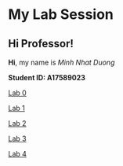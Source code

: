 # My Lab Session

## Hi Professor!

**Hi**, my name is *Minh Nhat Duong*

**Student ID: A17589023**

[Lab 0](https://m7duong.github.io/LabReport/week0/index.html)

[Lab 1](https://m7duong.github.io/LabReport/week1/lab_report1.html)

[Lab 2](https://m7duong.github.io/LabReport/week3/lab_report2.html)

[Lab 3](https://m7duong.github.io/LabReport/week5/lab_report3.html)

[Lab 4](https://m7duong.github.io/LabReport/week7/lab_report4.html)
